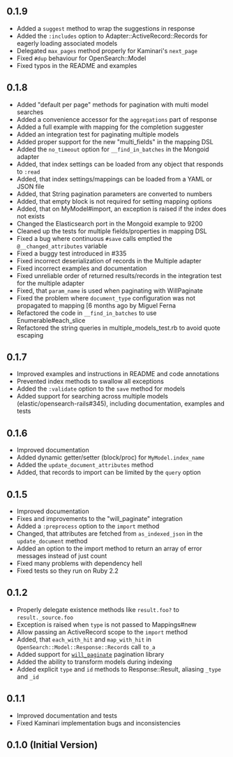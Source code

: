 ## 0.1.9

* Added a `suggest` method to wrap the suggestions in response
* Added the `:includes` option to Adapter::ActiveRecord::Records for eagerly loading associated models
* Delegated `max_pages` method properly for Kaminari's `next_page`
* Fixed `#dup` behaviour for OpenSearch::Model
* Fixed typos in the README and examples

## 0.1.8

* Added "default per page" methods for pagination with multi model searches
* Added a convenience accessor for the `aggregations` part of response
* Added a full example with mapping for the completion suggester
* Added an integration test for paginating multiple models
* Added proper support for the new "multi_fields" in the mapping DSL
* Added the `no_timeout` option for `__find_in_batches` in the Mongoid adapter
* Added, that index settings can be loaded from any object that responds to `:read`
* Added, that index settings/mappings can be loaded from a YAML or JSON file
* Added, that String pagination parameters are converted to numbers
* Added, that empty block is not required for setting mapping options
* Added, that on MyModel#import, an exception is raised if the index does not exists
* Changed the Elasticsearch port in the Mongoid example to 9200
* Cleaned up the tests for multiple fields/properties in mapping DSL
* Fixed a bug where continuous `#save` calls emptied the `@__changed_attributes` variable
* Fixed a buggy test introduced in #335
* Fixed incorrect deserialization of records in the Multiple adapter
* Fixed incorrect examples and documentation
* Fixed unreliable order of returned results/records in the integration test for the multiple adapter
* Fixed, that `param_name` is used when paginating with WillPaginate
* Fixed the problem where `document_type` configuration was not propagated to mapping [6 months ago by Miguel Ferna
* Refactored the code in `__find_in_batches` to use Enumerable#each_slice
* Refactored the string queries in multiple_models_test.rb to avoid quote escaping

## 0.1.7

* Improved examples and instructions in README and code annotations
* Prevented index methods to swallow all exceptions
* Added the `:validate` option to the `save` method for models
* Added support for searching across multiple models (elastic/opensearch-rails#345),
  including documentation, examples and tests

## 0.1.6

* Improved documentation
* Added dynamic getter/setter (block/proc) for `MyModel.index_name`
* Added the `update_document_attributes` method
* Added, that records to import can be limited by the `query` option

## 0.1.5

* Improved documentation
* Fixes and improvements to the "will_paginate" integration
* Added a `:preprocess` option to the `import` method
* Changed, that attributes are fetched from `as_indexed_json` in the `update_document` method
* Added an option to the import method to return an array of error messages instead of just count
* Fixed many problems with dependency hell
* Fixed tests so they run on Ruby 2.2

## 0.1.2

* Properly delegate existence methods like `result.foo?` to `result._source.foo`
* Exception is raised when `type` is not passed to Mappings#new
* Allow passing an ActiveRecord scope to the `import` method
* Added, that `each_with_hit` and `map_with_hit` in `OpenSearch::Model::Response::Records` call `to_a`
* Added support for [`will_paginate`](https://github.com/mislav/will_paginate) pagination library
* Added the ability to transform models during indexing
* Added explicit `type` and `id` methods to Response::Result, aliasing `_type` and `_id`

## 0.1.1

* Improved documentation and tests
* Fixed Kaminari implementation bugs and inconsistencies

## 0.1.0 (Initial Version)
